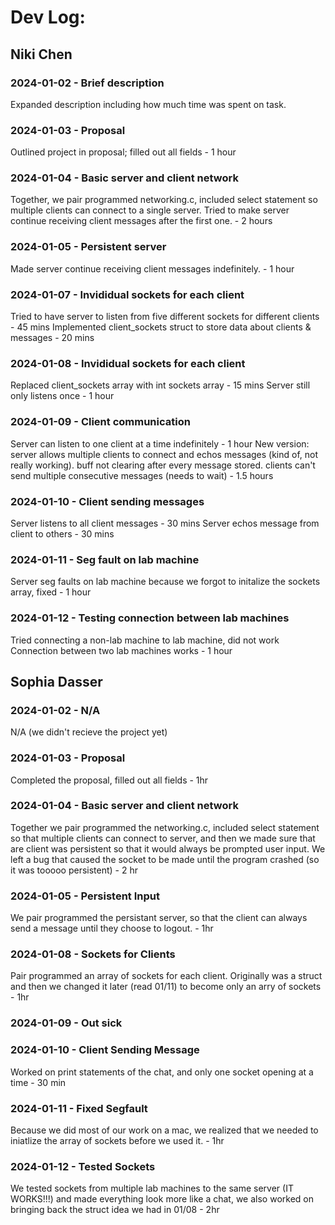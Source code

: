 # Dev Log:

## Niki Chen

### 2024-01-02 - Brief description
Expanded description including how much time was spent on task.

### 2024-01-03 - Proposal
Outlined project in proposal; filled out all fields - 1 hour

### 2024-01-04 - Basic server and client network
Together, we pair programmed networking.c, included select statement so multiple clients can connect to a single server. Tried to make server continue receiving client messages after the first one. - 2 hours

### 2024-01-05 - Persistent server
Made server continue receiving client messages indefinitely.  - 1 hour

### 2024-01-07 - Invididual sockets for each client
Tried to have server to listen from five different sockets for different clients - 45 mins
Implemented client_sockets struct to store data about clients & messages - 20 mins

### 2024-01-08 - Invididual sockets for each client
Replaced client_sockets array with int sockets array - 15 mins
Server still only listens once - 1 hour

### 2024-01-09 - Client communication
Server can listen to one client at a time indefinitely - 1 hour
New version: server allows multiple clients to connect and echos messages (kind of, not really working). buff not clearing after every message stored. clients can't send multiple consecutive messages (needs to wait) - 1.5 hours

### 2024-01-10 - Client sending messages
Server listens to all client messages - 30 mins
Server echos message from client to others - 30 mins

### 2024-01-11 - Seg fault on lab machine
Server seg faults on lab machine because we forgot to initalize the sockets array, fixed - 1 hour

### 2024-01-12 - Testing connection between lab machines
Tried connecting a non-lab machine to lab machine, did not work
Connection between two lab machines works - 1 hour



## Sophia Dasser

### 2024-01-02 - N/A
N/A (we didn't recieve the project yet)

### 2024-01-03 - Proposal
Completed the proposal, filled out all fields - 1hr

### 2024-01-04 - Basic server and client network
Together we pair programmed the networking.c, included select statement so that multiple clients can connect to server, and then we made sure that are client was persistent so that it would always be prompted user input. We left a bug that caused the socket to be made until the program crashed (so it was tooooo persistent) - 2 hr

### 2024-01-05 - Persistent Input
We pair programmed the persistant server, so that the client can always send a message until they choose to logout. - 1hr

### 2024-01-08 - Sockets for Clients
Pair programmed an array of sockets for each client. Originally was a struct and then we changed it later (read 01/11) to become only an arry of sockets - 1hr

### 2024-01-09 - Out sick

### 2024-01-10 - Client Sending Message
Worked on print statements of the chat, and only one socket opening at a time - 30 min

### 2024-01-11 - Fixed Segfault
Because we did most of our work on a mac, we realized that we needed to iniatlize the array of sockets before we used it. - 1hr

### 2024-01-12 - Tested Sockets
We tested sockets from multiple lab machines to the same server (IT WORKS!!!) and made everything look more like a chat, we also worked on bringing back the struct idea we had in 01/08 - 2hr





